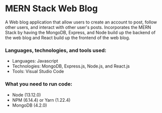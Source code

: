 # MERN Stack Web Blog

A Web blog application that allow users to create an account to post, follow other users, and interact with other user's posts. Incorporates the MERN Stack by having the MongoDB, Express, and Node build up the backend of the web blog and React build up the frontend of the web blog.

### Languages, technologies, and tools used:

* Languages: Javascript
* Technologies: MongoDB, Express.js, Node.js, and React.js
* Tools: Visual Studio Code

### What you need to run code:

* Node (13.12.0)
* NPM (6.14.4) or Yarn (1.22.4)
* MongoDB (4.2.0)
